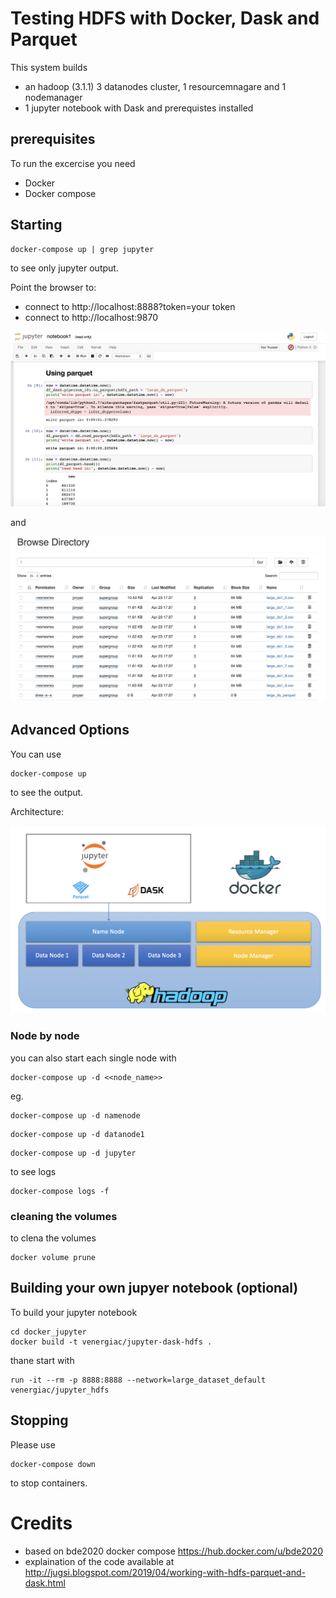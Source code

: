 # Testing HDFS with Docker, Dask and Parquet

This system builds
* an hadoop (3.1.1) 3 datanodes cluster, 1 resourcemnagare and 1 nodemanager
* 1 jupyter notebook with Dask and prerequistes installed

## prerequisites

To run the excercise you need 
* Docker
* Docker compose

## Starting

```
docker-compose up | grep jupyter
```

to see only jupyter output. 

Point the browser to:

* connect to http://localhost:8888?token=your token
* connect to http://localhost:9870


![](figures/jupyter.png)

and

![](figures/hadoop.png)

## Advanced Options


You can use 

```
docker-compose up
```

to see the output. 


Architecture:

![](figures/architecture.png)

### Node by node
you can also start each single node with


```
docker-compose up -d <<node_name>>
```

eg. 


```
docker-compose up -d namenode
```

```
docker-compose up -d datanode1
```

```
docker-compose up -d jupyter
```

to see logs

```
docker-compose logs -f
```

### cleaning the volumes

to clena the volumes

```
docker volume prune
```

## Building your own jupyer notebook (optional)

To build your jupyter notebook

```
cd docker_jupyter
docker build -t venergiac/jupyter-dask-hdfs .
```

thane start with


```
run -it --rm -p 8888:8888 --network=large_dataset_default venergiac/jupyter_hdfs
```

## Stopping

Please use 

```
docker-compose down
```

to stop containers.
# Credits

* based on bde2020 docker compose https://hub.docker.com/u/bde2020
* explaination of the code available at http://jugsi.blogspot.com/2019/04/working-with-hdfs-parquet-and-dask.html